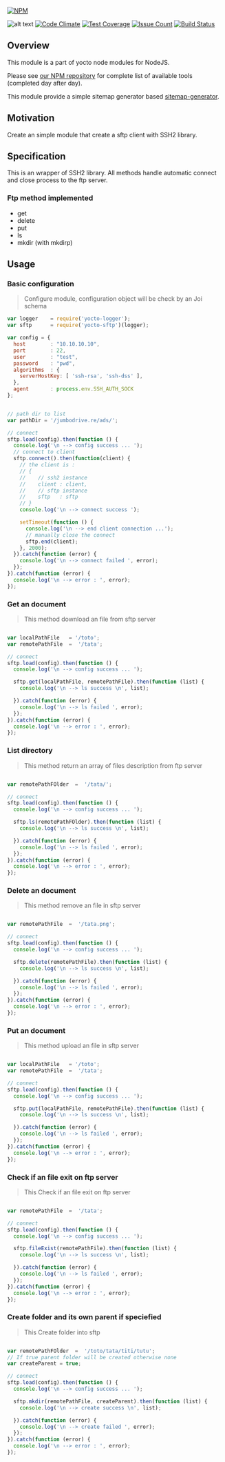 [![NPM](https://nodei.co/npm/yocto-sftp.png?downloads=true&downloadRank=true&stars=true)](https://nodei.co/npm/yocto-sftp/)

![alt text](https://david-dm.org/yoctore/yocto-sftp.svg "Dependencies Status")
[![Code Climate](https://codeclimate.com/github/yoctore/yocto-sftp/badges/gpa.svg)](https://codeclimate.com/github/yoctore/yocto-sftp)
[![Test Coverage](https://codeclimate.com/github/yoctore/yocto-sftp/badges/coverage.svg)](https://codeclimate.com/github/yoctore/yocto-sftp/coverage)
[![Issue Count](https://codeclimate.com/github/yoctore/yocto-sftp/badges/issue_count.svg)](https://codeclimate.com/github/yoctore/yocto-sftp)
[![Build Status](https://travis-ci.org/yoctore/yocto-sftp.svg?branch=master)](https://travis-ci.org/yoctore/yocto-sftp)

## Overview

This module is a part of yocto node modules for NodeJS.

Please see [our NPM repository](https://www.npmjs.com/~yocto) for complete list of available tools (completed day after day).

This module provide a simple sitemap generator based [sitemap-generator](https://www.npmjs.com/package/sitemap-generator).

## Motivation

Create an simple module that create a sftp client with SSH2 library.

## Specification

This is an wrapper of SSH2 library.
All methods handle automatic connect and close process to the ftp server.

### Ftp method implemented
  - get
  - delete
  - put
  - ls
  - mkdir (with mkdirp)


## Usage

### Basic configuration

> Configure module, configuration object will be check by an Joi schema

```javascript
var logger    = require('yocto-logger');
var sftp      = require('yocto-sftp')(logger);

var config = {
  host        : "10.10.10.10",
  port        : 22,
  user        : "test",
  password    : "pwd",
  algorithms  : {
    serverHostKey: [ 'ssh-rsa', 'ssh-dss' ],
  },
  agent       : process.env.SSH_AUTH_SOCK
};


// path dir to list
var pathDir = '/jumbodrive.re/ads/';

// connect
sftp.load(config).then(function () {
  console.log('\n --> config success ... ');
  // connect to client
  sftp.connect().then(function(client) {
    // the client is :
    // {  
    //    // ssh2 instance
    //    client : client,
    //    // sftp instance
    //    sftp   : sftp
    // }
    console.log('\n --> connect success ');

    setTimeout(function () {
      console.log('\n --> end client connection ...');
      // manually close the connect
      sftp.end(client);
    }, 2000);
  }).catch(function (error) {
    console.log('\n --> connect failed ', error);
  });
}).catch(function (error) {
  console.log('\n --> error : ', error);
});

```

### Get an document

> This method download an file from sftp server

```javascript

var localPathFile   = '/toto';
var remotePathFile  =  '/tata';

// connect
sftp.load(config).then(function () {
  console.log('\n --> config success ... ');

  sftp.get(localPathFile, remotePathFile).then(function (list) {
    console.log('\n --> ls success \n', list);

  }).catch(function (error) {
    console.log('\n --> ls failed ', error);
  });
}).catch(function (error) {
  console.log('\n --> error : ', error);
});

```

### List directory

> This method return an array of files description from ftp server

```javascript

var remotePathFOlder  =  '/tata/';

// connect
sftp.load(config).then(function () {
  console.log('\n --> config success ... ');

  sftp.ls(remotePathFOlder).then(function (list) {
    console.log('\n --> ls success \n', list);

  }).catch(function (error) {
    console.log('\n --> ls failed ', error);
  });
}).catch(function (error) {
  console.log('\n --> error : ', error);
});

```

### Delete an document

> This method remove an file in sftp server

```javascript

var remotePathFile  =  '/tata.png';

// connect
sftp.load(config).then(function () {
  console.log('\n --> config success ... ');

  sftp.delete(remotePathFile).then(function (list) {
    console.log('\n --> ls success \n', list);

  }).catch(function (error) {
    console.log('\n --> ls failed ', error);
  });
}).catch(function (error) {
  console.log('\n --> error : ', error);
});

```

### Put an document

> This method upload an file in sftp server

```javascript

var localPathFile   = '/toto';
var remotePathFile  =  '/tata';

// connect
sftp.load(config).then(function () {
  console.log('\n --> config success ... ');

  sftp.put(localPathFile, remotePathFile).then(function (list) {
    console.log('\n --> ls success \n', list);

  }).catch(function (error) {
    console.log('\n --> ls failed ', error);
  });
}).catch(function (error) {
  console.log('\n --> error : ', error);
});

```

### Check if an file exit on ftp server

> This Check if an file exit on ftp server

```javascript

var remotePathFile  =  '/tata';

// connect
sftp.load(config).then(function () {
  console.log('\n --> config success ... ');

  sftp.fileExist(remotePathFile).then(function (list) {
    console.log('\n --> ls success \n', list);

  }).catch(function (error) {
    console.log('\n --> ls failed ', error);
  });
}).catch(function (error) {
  console.log('\n --> error : ', error);
});

```

### Create folder and its own parent if speciefied

> This Create folder into sftp

```javascript

var remotePathFOlder  =  '/toto/tata/titi/tutu';
// If true parent folder will be created otherwise none
var createParent = true;

// connect
sftp.load(config).then(function () {
  console.log('\n --> config success ... ');

  sftp.mkdir(remotePathFile, createParent).then(function (list) {
    console.log('\n --> create success \n', list);

  }).catch(function (error) {
    console.log('\n --> create failed ', error);
  });
}).catch(function (error) {
  console.log('\n --> error : ', error);
});

```
